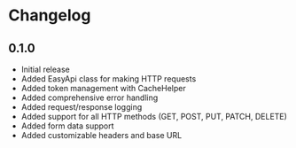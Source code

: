 # Changelog

## 0.1.0

- Initial release
- Added EasyApi class for making HTTP requests
- Added token management with CacheHelper
- Added comprehensive error handling
- Added request/response logging
- Added support for all HTTP methods (GET, POST, PUT, PATCH, DELETE)
- Added form data support
- Added customizable headers and base URL
